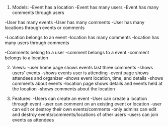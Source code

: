 1. Models:
  -Event has a location
  -Event has many users
  -Event has many comments through users

  -User has many events
  -User has many comments
  -User has many locations through events or comments

  -Location belongs to an event
  -location has many comments
  -location has many users through comments

  -Comments belong to a user
  -comment belongs to a event
  -comment belongs to a location

2. Views:
  -user home page shows events last three comments
    -shows users' events
    -shows events user is attending
  -event page shows attendees and organizer
    -shows event location, time, and details
    -shows comments about events
  -location page shows details and events held at the location
    -shows comments about the location

3. Features:
  -Users can create an event
  -User can create a location through event
  -user can comment on an existing event or location
  -user can edit or destroy their own events/comments
  -only admins can edit and destroy events/comments/locations of other users
  -users can join events as attendees
